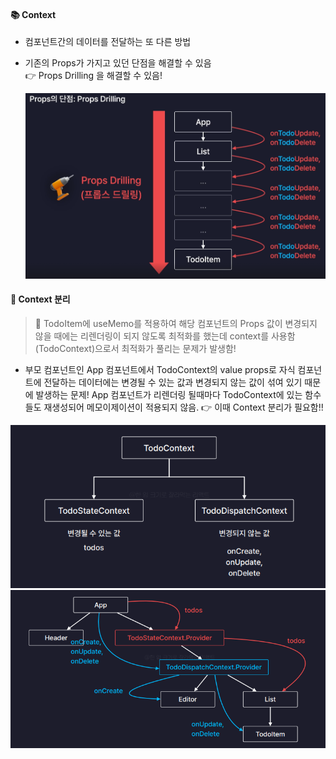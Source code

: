 #### 📚 Context  
- 컴포넌트간의 데이터를 전달하는 또 다른 방법  
- 기존의 Props가 가지고 있던 단점을 해결할 수 있음  
👉 Props Drilling 을 해결할 수 있음!  

  ![](./img/props의_단점.png)  

#### 📙 Context 분리
>🚨 TodoItem에 useMemo를 적용하여 해당 컴포넌트의 Props 값이 변경되지 않을 때에는 리렌더링이 되지 않도록 최적화를 했는데 context를 사용함(TodoContext)으로서 최적화가 풀리는 문제가 발생함!  
  - 부모 컴포넌트인 App 컴포넌트에서 TodoContext의 value props로 자식 컴포넌트에 전달하는 데이터에는 변경될 수 있는 값과 변경되지 않는 값이 섞여 있기 때문에 발생하는 문제! App 컴포넌트가 리렌더링 될때마다 TodoContext에 있는 함수들도 재생성되어 메모이제이션이 적용되지 않음. 
  👉 이때 Context 분리가 필요함!!  
  
  ![](./img/context_분리.png)  
  ![](./img/context_분리ex.png)
